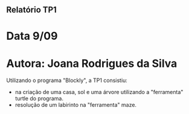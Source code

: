 ## Relatório TP1
# Data 9/09
# Autora: Joana Rodrigues da Silva

Utilizando o programa "Blockly", a TP1 consistiu:
- na criação de uma casa, sol e uma árvore utilizando a "ferramenta" turtle do programa.
- resolução de um labirinto na "ferramenta" maze.